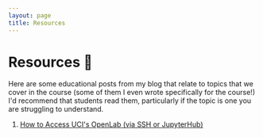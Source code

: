```yaml
---
layout: page
title: Resources
---
```

# Resources 📔

Here are some educational posts from my blog that relate to topics that we cover in the course (some of them I even wrote specifically for the course!) I'd recommend that students read them, particularly if the topic is one you are struggling to understand.

1. [How to Access UCI's OpenLab (via SSH or JupyterHub)](https://brookekryan.com/blog/how-to-ssh-into-uci-openlab.html)